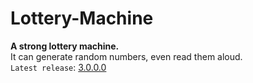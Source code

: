 # Lottery-Machine
**A strong lottery machine.**\
It can generate random numbers, even read them aloud.\
`Latest release`: [3.0.0.0](https://github.com/Python-Object-Developers/Lottery-Machine/releases/tag/v3.0.0.0)
